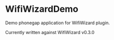 WifiWizardDemo
==============

Demo phonegap application for WifiWizard plugin.

Currently written against WifiWizard v0.3.0
